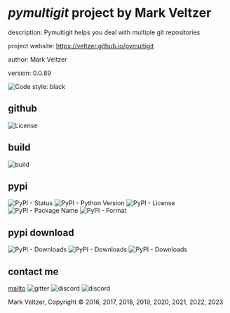 # *pymultigit* project by Mark Veltzer

description: Pymultigit helps you deal with multiple git repositories

project website: https://veltzer.github.io/pymultigit

author: Mark Veltzer

version: 0.0.89

![Code style: black](https://img.shields.io/badge/code%20style-black-000000.svg)

## github

![License](https://img.shields.io/github/license/veltzer/pymultigit)

## build

![build](https://github.com/veltzer/pymultigit/workflows/build/badge.svg)

## pypi

![PyPI - Status](https://img.shields.io/pypi/status/pymultigit)
![PyPI - Python Version](https://img.shields.io/pypi/pyversions/pymultigit)
![PyPI - License](https://img.shields.io/pypi/l/pymultigit)
![PyPI - Package Name](https://img.shields.io/pypi/v/pymultigit)
![PyPI - Format](https://img.shields.io/pypi/format/pymultigit)

## pypi download

![PyPI - Downloads](https://img.shields.io/pypi/dd/pymultigit)
![PyPI - Downloads](https://img.shields.io/pypi/dw/pymultigit)
![PyPI - Downloads](https://img.shields.io/pypi/dm/pymultigit)



## contact me
[mailto](mailto:mark.veltzer@gmail.com)
![gitter](https://img.shields.io/gitter/room/veltzer/mark.veltzer)
![discord](https://img.shields.io/discord/719336281624281119)
![discord](https://img.shields.io/discord/719336282194444302)

Mark Veltzer, Copyright © 2016, 2017, 2018, 2019, 2020, 2021, 2022, 2023
